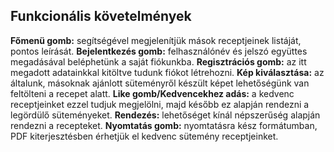 ## Funkcionális követelmények
**Főmenü gomb:** segítségével megjelenítjük mások receptjeinek listáját, pontos leírását.
**Bejelentkezés gomb:** felhasználónév és jelszó együttes megadásával beléphetünk a saját fiókunkba.
**Regisztrációs gomb:** az itt megadott adatainkkal kitöltve tudunk fiókot létrehozni.
**Kép kiválasztása:** az általunk, másoknak ajánlott süteményről készült képet lehetőségünk van feltölteni a recepet alatt.
**Like gomb/Kedvencekhez adás:** a kedvenc receptjeinket ezzel tudjuk megjelölni, majd később ez alapján rendezni a 
legördülő süteményeket.
**Rendezés:** lehetőséget kínál népszerűség alapján rendezni a recepteket.
**Nyomtatás gomb:** nyomtatásra kész formátumban, PDF kiterjesztésben érhetjük el kedvenc sütemény receptjeinket.
